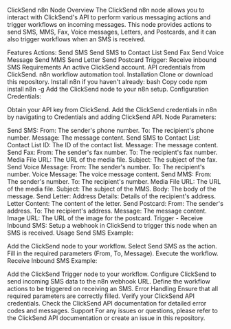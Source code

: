 ClickSend n8n Node
Overview
The ClickSend n8n node allows you to interact with ClickSend's API to perform various messaging actions and trigger workflows on incoming messages. This node provides actions to send SMS, MMS, Fax, Voice messages, Letters, and Postcards, and it can also trigger workflows when an SMS is received.

Features
Actions:
Send SMS
Send SMS to Contact List
Send Fax
Send Voice Message
Send MMS
Send Letter
Send Postcard
Trigger:
Receive inbound SMS
Requirements
An active ClickSend account.
API credentials from ClickSend.
n8n workflow automation tool.
Installation
Clone or download this repository.
Install n8n if you haven't already:
bash
Copy code
npm install n8n -g
Add the ClickSend node to your n8n setup.
Configuration
Credentials:

Obtain your API key from ClickSend.
Add the ClickSend credentials in n8n by navigating to Credentials and adding ClickSend API.
Node Parameters:

Send SMS:
From: The sender's phone number.
To: The recipient's phone number.
Message: The message content.
Send SMS to Contact List:
Contact List ID: The ID of the contact list.
Message: The message content.
Send Fax:
From: The sender's fax number.
To: The recipient's fax number.
Media File URL: The URL of the media file.
Subject: The subject of the fax.
Send Voice Message:
From: The sender's number.
To: The recipient's number.
Voice Message: The voice message content.
Send MMS:
From: The sender's number.
To: The recipient's number.
Media File URL: The URL of the media file.
Subject: The subject of the MMS.
Body: The body of the message.
Send Letter:
Address Details: Details of the recipient's address.
Letter Content: The content of the letter.
Send Postcard:
From: The sender's address.
To: The recipient's address.
Message: The message content.
Image URL: The URL of the image for the postcard.
Trigger - Receive Inbound SMS:
Setup a webhook in ClickSend to trigger this node when an SMS is received.
Usage
Send SMS Example:

Add the ClickSend node to your workflow.
Select Send SMS as the action.
Fill in the required parameters (From, To, Message).
Execute the workflow.
Receive Inbound SMS Example:

Add the ClickSend Trigger node to your workflow.
Configure ClickSend to send incoming SMS data to the n8n webhook URL.
Define the workflow actions to be triggered on receiving an SMS.
Error Handling
Ensure that all required parameters are correctly filled.
Verify your ClickSend API credentials.
Check the ClickSend API documentation for detailed error codes and messages.
Support
For any issues or questions, please refer to the ClickSend API documentation or create an issue in this repository.
